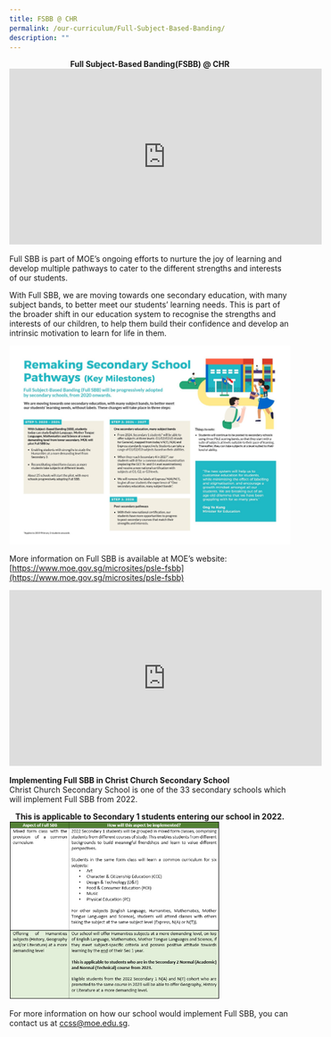 ```yaml
---
title: FSBB @ CHR
permalink: /our-curriculum/Full-Subject-Based-Banding/
description: ""
---
```

<center><strong>Full Subject-Based Banding(FSBB) @ CHR</strong></center>

<center><iframe width="560" height="315" src="https://www.youtube.com/embed/Vfn6lFcpZBg" title="YouTube video player" frameborder="0" allow="accelerometer; autoplay; clipboard-write; encrypted-media; gyroscope; picture-in-picture" allowfullscreen=""></iframe></center>

Full SBB is part of MOE’s ongoing efforts to nurture the joy of learning and develop multiple pathways to cater to the different strengths and interests of our students.

With Full SBB, we are moving towards one secondary education, with many subject bands, to better meet our students’ learning needs. This is part of the broader shift in our education system to recognise the strengths and interests of our children, to help them build their confidence and develop an intrinsic motivation to learn for life in them.

![](/images/FSBB%20image.jpeg)

More information on Full SBB is available at MOE’s website: [https://www.moe.gov.sg/microsites/psle-fsbb](https://www.moe.gov.sg/microsites/psle-fsbb)

<center><iframe width="560" height="315" src="https://www.youtube.com/embed/qTew7GF4NLs" title="YouTube video player" frameborder="0" allow="accelerometer; autoplay; clipboard-write; encrypted-media; gyroscope; picture-in-picture" allowfullscreen=""></iframe></center>

**Implementing Full SBB in Christ Church Secondary School**
<br>Christ Church Secondary School is one of the 33 secondary schools which will implement Full SBB from 2022.  

<center><strong>This is applicable to Secondary 1 students entering our school in 2022.</strong></center>

<img src="/images/FSBB%20image%202.png" style="width:75%">


For more information on how our school would implement Full SBB, you can contact us at&nbsp;[ccss@moe.edu.sg](mailto:ccss@moe.edu.sg).
